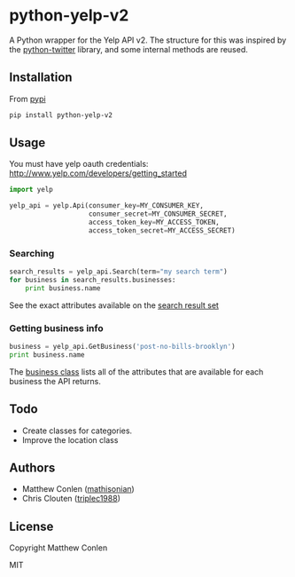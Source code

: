 python-yelp-v2
==============

A Python wrapper for the Yelp API v2. The structure for this was inspired by the [python-twitter](https://github.com/bear/python-twitter) library, and some internal methods are reused.


Installation
----

From [pypi](https://pypi.python.org/pypi/python-yelp-v2)

```sh
pip install python-yelp-v2
```

Usage
-----

You must have yelp oauth credentials: http://www.yelp.com/developers/getting_started

```python
import yelp

yelp_api = yelp.Api(consumer_key=MY_CONSUMER_KEY,
                    consumer_secret=MY_CONSUMER_SECRET,
                    access_token_key=MY_ACCESS_TOKEN,
                    access_token_secret=MY_ACCESS_SECRET)

```

### Searching

```python
search_results = yelp_api.Search(term="my search term")
for business in search_results.businesses:
    print business.name
```

See the exact attributes available on the [search result set](https://github.com/mathisonian/python-yelp-v2/blob/master/yelp.py#L184)

### Getting business info

```python
business = yelp_api.GetBusiness('post-no-bills-brooklyn')
print business.name
```

The [business class](https://github.com/mathisonian/python-yelp-v2/blob/master/yelp.py#L203) lists all of the attributes that are 
available for each business the API returns.



Todo
----

* Create classes for categories.
* Improve the location class


Authors
-------

* Matthew Conlen (<a href="http://github.com/mathisonian">mathisonian</a>)
* Chris Clouten (<a href="http://github.com/triplec1988">triplec1988</a>)

License
-------

Copyright Matthew Conlen

MIT